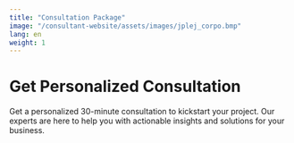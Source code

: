 ```yaml
---
title: "Consultation Package"
image: "/consultant-website/assets/images/jplej_corpo.bmp"
lang: en
weight: 1
---
```


# Get Personalized Consultation

Get a personalized 30-minute consultation to kickstart your project. Our experts are here to help you with actionable insights and solutions for your business.

